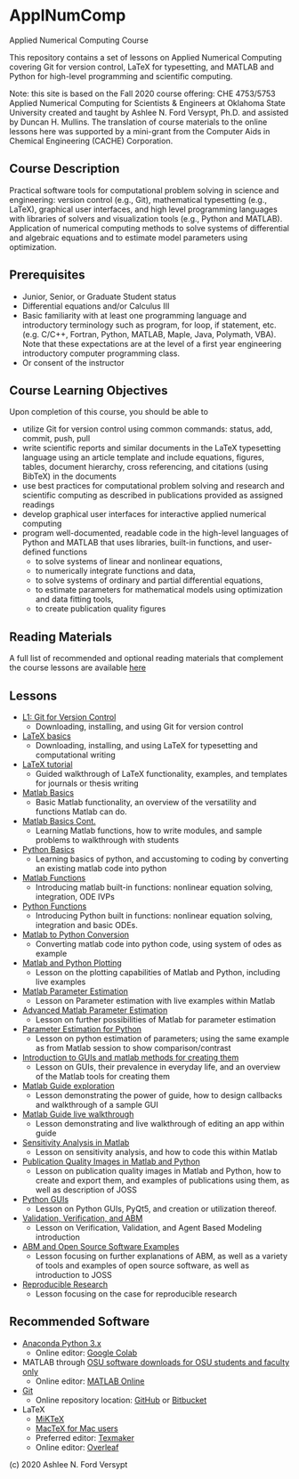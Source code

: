 # ApplNumComp
Applied Numerical Computing Course

This repository contains a set of lessons on Applied Numerical Computing covering Git for version control, LaTeX for typesetting, and MATLAB and Python for high-level programming and scientific computing. 

Note: this site is based on the Fall 2020 course offering: CHE 4753/5753 Applied Numerical Computing for Scientists & Engineers at Oklahoma State University created and taught by Ashlee N. Ford Versypt, Ph.D. and assisted by Duncan H. Mullins. The translation of course materials to the online lessons here was supported by a mini-grant from the Computer Aids in Chemical Engineering (CACHE) Corporation.

## Course Description
Practical software tools for computational problem solving in science and engineering: version control (e.g., Git), mathematical typesetting (e.g., LaTeX), graphical user interfaces, and high level programming languages with libraries of solvers and visualization tools (e.g., Python and MATLAB). Application of numerical computing methods to solve systems of differential and algebraic equations and to estimate model parameters using optimization.

## Prerequisites
* Junior, Senior, or Graduate Student status
* Differential equations and/or Calculus III
* Basic familiarity with at least one programming language and introductory terminology such as program, for loop, if statement, etc. (e.g. C/C++, Fortran, Python, MATLAB, Maple, Java, Polymath, VBA). Note that these expectations are at the level of a first year engineering introductory computer programming class.
* Or consent of the instructor

## Course Learning Objectives
Upon completion of this course, you should be able to
* utilize Git for version control using common commands: status, add, commit, push, pull
* write scientific reports and similar documents in the LaTeX typesetting language using an article template and include equations, figures, tables, document hierarchy, cross referencing, and citations (using BibTeX) in the documents
* use best practices for computational problem solving and research and scientific computing as described in publications provided as assigned readings
* develop graphical user interfaces for interactive applied numerical computing
* program well-documented, readable code in the high-level languages of Python and MATLAB that uses libraries, built-in functions, and user-defined functions
  * to solve systems of linear and nonlinear equations,
  * to numerically integrate functions and data,
  * to solve systems of ordinary and partial differential equations, 
  * to estimate parameters for mathematical models using optimization and data fitting tools, 
  * to create publication quality figures 

## Reading Materials
A full list of recommended and optional reading materials that complement the course lessons are available [here](https://github.com/ashleefv/ApplNumComp/blob/master/RecommendedReading.md)

## Lessons
* [L1: Git for Version Control](/L1:%20Git%20for%20Version%20Control.md)
  * Downloading, installing, and using Git for version control
* [LaTeX basics](https://github.com/ashleefv/ApplNumComp/blob/master/L2:%20LaTeX%20Basics)
  * Downloading, installing, and using LaTeX for typesetting and computational writing
* [LaTeX tutorial](https://github.com/ashleefv/ApplNumComp/blob/master/LaTeX%20Tutorial.md)
  * Guided walkthrough of LaTeX functionality, examples, and templates for journals or thesis writing
* [Matlab Basics](https://github.com/ashleefv/ApplNumComp/blob/master/L4:%20Matlab%20basics.md)
  * Basic Matlab functionality, an overview of the versatility and functions Matlab can do.
* [Matlab Basics Cont.](https://github.com/ashleefv/ApplNumComp/blob/master/L5:%20Matlab%20basics%20cont.md)
  * Learning Matlab functions, how to write modules, and sample problems to walkthrough with students
* [Python Basics](https://github.com/ashleefv/ApplNumComp/blob/master/Python%20Basics.md)
  * Learning basics of python, and accustoming to coding by converting an existing matlab code into python
* [Matlab Functions](https://github.com/ashleefv/ApplNumComp/blob/master/Matlab%20Functions.md)
  * Introducing matlab built-in functions: nonlinear equation solving, integration, ODE IVPs
* [Python Functions](https://github.com/ashleefv/ApplNumComp/blob/master/L9:%20Python%20Functions)
  * Introducing Python built in functions: nonlinear equation solving, integration and basic ODEs.
* [Matlab to Python Conversion](https://github.com/ashleefv/ApplNumComp/blob/master/L10:%20Matlab%20to%20Python%20conversions.md)
  * Converting matlab code into python code, using system of odes as example
* [Matlab and Python Plotting](https://github.com/ashleefv/ApplNumComp/blob/master/L11:%20Python%20and%20Matlab%20Plotting.md)
  * Lesson on the plotting capabilities of Matlab and Python, including live examples
* [Matlab Parameter Estimation](https://github.com/ashleefv/ApplNumComp/blob/master/L12:%20Parameter%20Estimation%20for%20Matlab.md)
  *  Lesson on Parameter estimation with live examples within Matlab
* [Advanced Matlab Parameter Estimation](https://github.com/ashleefv/ApplNumComp/blob/master/L13:%20Advanced%20Parameter%20Estimation%20in%20Matlab.md)
  * Lesson on further possibilities of Matlab for parameter estimation
* [Parameter Estimation for Python](https://github.com/ashleefv/ApplNumComp/blob/master/L14:%20Python%20Parameter%20Estimation.md)
  * Lesson on python estimation of parameters; using the same example as from Matlab session to show comparison/contrast
* [Introduction to GUIs and matlab methods for creating them](https://github.com/ashleefv/ApplNumComp/blob/master/L15:%20Introduction%20to%20GUIs.md)
  * Lesson on GUIs, their prevalence in everyday life, and an overview of the Matlab tools for creating them
* [Matlab Guide exploration](https://github.com/ashleefv/ApplNumComp/blob/master/L16:%20Matlab%20and%20GUIDE.md)
  * Lesson demonstrating the power of guide, how to design callbacks and walkthrough of a sample GUI
* [Matlab Guide live walkthrough](https://github.com/ashleefv/ApplNumComp/blob/master/L17:%20Further%20exploration%20of%20GUIDE%20in%20Matlab.md)
  * Lesson demonstrating and live walkthrough of editing an app within guide
* [Sensitivity Analysis in Matlab](https://github.com/ashleefv/ApplNumComp/blob/master/L18:%20Sensitivity%20Analysis.md)
  * Lesson on sensitivity analysis, and how to code this within Matlab
* [Publication Quality Images in Matlab and Python](https://github.com/ashleefv/ApplNumComp/blob/master/L19:%20Publication%20Quality%20figures%20in%20Matlab%20and%20Python.md)
  * Lesson on publication quality images in Matlab and Python, how to create and export them, and examples of publications using them, as well as description of JOSS
* [Python GUIs](https://github.com/ashleefv/ApplNumComp/blob/master/L20:%20GUIs%20in%20Python.md)
  * Lesson on Python GUIs, PyQt5, and creation or utilization thereof.
* [Validation, Verification, and ABM](https://github.com/ashleefv/ApplNumComp/blob/master/L21:%20Validation%20and%20Verification%20of%20ABM.md)
  * Lesson on Verification, Validation, and Agent Based Modeling introduction
* [ABM and Open Source Software Examples](https://github.com/ashleefv/ApplNumComp/blob/master/L22:%20Agent%20Based%20Modeling%20and%20Open%20Source%20Software.md)
  * Lesson focusing on further explanations of ABM, as well as a variety of tools and examples of open source software, as well as introduction to JOSS 
* [Reproducible Research](https://github.com/ashleefv/ApplNumComp/blob/master/L23:%20Reproducible%20Research%20Computing.md)
  * Lesson focusing on the case for reproducible research

## Recommended Software
* [Anaconda Python 3.x](https://www.anaconda.com/products/individual)
  * Online editor: [Google Colab](https://colab.research.google.com/)
* MATLAB through [OSU software downloads for OSU students and faculty only](https://ceat.okstate.edu/itservices/software-downloads/mathworks-matlab-simulink.html)
  * Online editor: [MATLAB Online](https://matlab.mathworks.com/)
* [Git](https://www.atlassian.com/git/tutorials/install-git)
  * Online repository location: [GitHub](https://github.com/) or [Bitbucket](https://bitbucket.org/)
* LaTeX
  * [MiKTeX](https://miktex.org/download)
  * [MacTeX for Mac users](http://www.tug.org/mactex/)
  * Preferred editor: [Texmaker](https://www.xm1math.net/texmaker/download.html)
  * Online editor: [Overleaf](https://www.overleaf.com)

  
(c) 2020 Ashlee N. Ford Versypt
